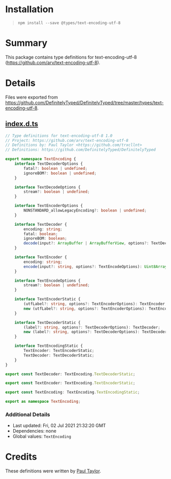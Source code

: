 # Installation
> `npm install --save @types/text-encoding-utf-8`

# Summary
This package contains type definitions for text-encoding-utf-8 (https://github.com/arv/text-encoding-utf-8).

# Details
Files were exported from https://github.com/DefinitelyTyped/DefinitelyTyped/tree/master/types/text-encoding-utf-8.
## [index.d.ts](https://github.com/DefinitelyTyped/DefinitelyTyped/tree/master/types/text-encoding-utf-8/index.d.ts)
````ts
// Type definitions for text-encoding-utf-8 1.0
// Project: https://github.com/arv/text-encoding-utf-8
// Definitions by: Paul Taylor <https://github.com/trxcllnt>
// Definitions: https://github.com/DefinitelyTyped/DefinitelyTyped

export namespace TextEncoding {
    interface TextDecoderOptions {
        fatal?: boolean | undefined;
        ignoreBOM?: boolean | undefined;
    }

    interface TextDecodeOptions {
        stream?: boolean | undefined;
    }

    interface TextEncoderOptions {
        NONSTANDARD_allowLegacyEncoding?: boolean | undefined;
    }

    interface TextDecoder {
        encoding: string;
        fatal: boolean;
        ignoreBOM: boolean;
        decode(input?: ArrayBuffer | ArrayBufferView, options?: TextDecodeOptions): string;
    }

    interface TextEncoder {
        encoding: string;
        encode(input?: string, options?: TextEncodeOptions): Uint8Array;
    }

    interface TextEncodeOptions {
        stream?: boolean | undefined;
    }

    interface TextEncoderStatic {
        (utfLabel?: string, options?: TextEncoderOptions): TextEncoder;
        new (utfLabel?: string, options?: TextEncoderOptions): TextEncoder;
    }

    interface TextDecoderStatic {
        (label?: string, options?: TextDecoderOptions): TextDecoder;
        new (label?: string, options?: TextDecoderOptions): TextDecoder;
    }

    interface TextEncodingStatic {
        TextEncoder: TextEncoderStatic;
        TextDecoder: TextDecoderStatic;
    }
}

export const TextDecoder: TextEncoding.TextDecoderStatic;

export const TextEncoder: TextEncoding.TextEncoderStatic;

export const TextEncoding: TextEncoding.TextEncodingStatic;

export as namespace TextEncoding;

````

### Additional Details
 * Last updated: Fri, 02 Jul 2021 21:32:20 GMT
 * Dependencies: none
 * Global values: `TextEncoding`

# Credits
These definitions were written by [Paul Taylor](https://github.com/trxcllnt).
